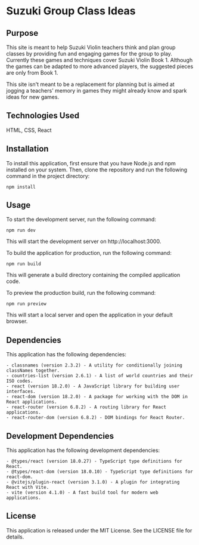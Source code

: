 # Suzuki Group Class Ideas

## Purpose

This site is meant to help Suzuki Violin teachers think and plan group classes by providing fun and engaging games for the group to play. Currently these games and techniques cover Suzuki Violin Book 1. Although the games can be adapted to more advanced players, the suggested pieces are only from Book 1.

This site isn't meant to be a replacement for planning but is aimed at jogging a teachers' memory in games they might already know and spark ideas for new games.

## Technologies Used

HTML, CSS, React

## Installation

To install this application, first ensure that you have Node.js and npm installed on your system. Then, clone the repository and run the following command in the project directory:

`npm install`

## Usage

To start the development server, run the following command:

`npm run dev`

This will start the development server on http://localhost:3000.

To build the application for production, run the following command:

`npm run build`

This will generate a build directory containing the compiled application code.

To preview the production build, run the following command:

`npm run preview`

This will start a local server and open the application in your default browser.

## Dependencies

This application has the following dependencies:

    - classnames (version 2.3.2) - A utility for conditionally joining classNames together.
    - countries-list (version 2.6.1) - A list of world countries and their ISO codes.
    - react (version 18.2.0) - A JavaScript library for building user interfaces.
    - react-dom (version 18.2.0) - A package for working with the DOM in React applications.
    - react-router (version 6.8.2) - A routing library for React applications.
    - react-router-dom (version 6.8.2) - DOM bindings for React Router.

## Development Dependencies

This application has the following development dependencies:

    - @types/react (version 18.0.27) - TypeScript type definitions for React.
    - @types/react-dom (version 18.0.10) - TypeScript type definitions for react-dom.
    - @vitejs/plugin-react (version 3.1.0) - A plugin for integrating React with Vite.
    - vite (version 4.1.0) - A fast build tool for modern web applications.

## License

This application is released under the MIT License. See the LICENSE file for details.